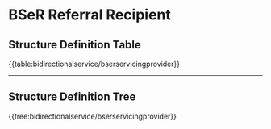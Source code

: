 # **BSeR Referral Recipient**

## Structure Definition Table

{{table:bidirectionalservice/bserservicingprovider}}

---
## Structure Definition Tree

{{tree:bidirectionalservice/bserservicingprovider}}